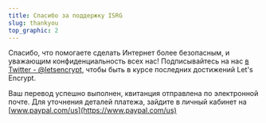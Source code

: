 ```yaml
---
title: Спасибо за поддержку ISRG
slug: thankyou
top_graphic: 2
---
```


Спасибо, что помогаете сделать Интернет более безопасным, и уважающим конфиденциальность всех нас! Подписывайтесь на нас [в Twitter - @letsencrypt](https://twitter.com/letsencrypt), чтобы быть в курсе последних достижений Let's Encrypt.

Ваш перевод успешно выполнен, квитанция отправлена по электронной почте. Для уточнения деталей платежа, зайдите в личный кабинет на [www.paypal.com/us](https://www.paypal.com/us)